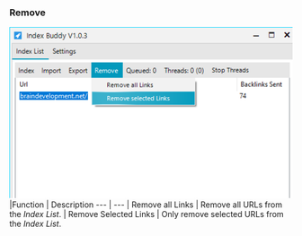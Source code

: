 ### **Remove**
![Remove 1](assets/img/remove1.png)
|Function | Description
--- | ---
| Remove all Links | Remove all URLs from the *Index List*.
| Remove Selected Links | Only remove selected URLs from the *Index List*.